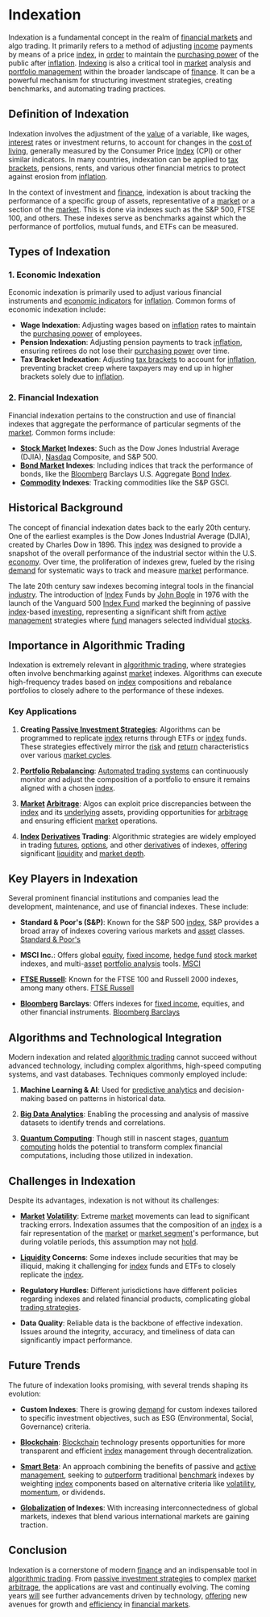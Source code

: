 # Indexation

Indexation is a fundamental concept in the realm of [financial markets](../f/financial_market.md) and algo trading. It primarily refers to a method of adjusting [income](../i/income.md) payments by means of a price [index](../i/index_instrument.md), in [order](../o/order.md) to maintain the [purchasing power](../p/purchasing_power.md) of the public after [inflation](../i/inflation.md). [Indexing](../i/indexing.md) is also a critical tool in [market](../m/market.md) analysis and [portfolio management](../p/par.md) within the broader landscape of [finance](../f/finance.md). It can be a powerful mechanism for structuring investment strategies, creating benchmarks, and automating trading practices.

## Definition of Indexation

Indexation involves the adjustment of the [value](../v/value.md) of a variable, like wages, [interest](../i/interest.md) rates or investment returns, to account for changes in the [cost of living](../c/cost_of_living.md), generally measured by the Consumer Price [Index](../i/index_instrument.md) (CPI) or other similar indicators. In many countries, indexation can be applied to [tax brackets](../t/tax_brackets.md), pensions, rents, and various other financial metrics to protect against erosion from [inflation](../i/inflation.md).

In the context of investment and [finance](../f/finance.md), indexation is about tracking the performance of a specific group of assets, representative of a [market](../m/market.md) or a section of the [market](../m/market.md). This is done via indexes such as the S&P 500, FTSE 100, and others. These indexes serve as benchmarks against which the performance of portfolios, mutual funds, and ETFs can be measured.

## Types of Indexation

### 1. Economic Indexation
Economic indexation is primarily used to adjust various financial instruments and [economic indicators](../e/economic_indicators.md) for [inflation](../i/inflation.md). Common forms of economic indexation include:

- **Wage Indexation**: Adjusting wages based on [inflation](../i/inflation.md) rates to maintain the [purchasing power](../p/purchasing_power.md) of employees.
- **Pension Indexation**: Adjusting pension payments to track [inflation](../i/inflation.md), ensuring retirees do not lose their [purchasing power](../p/purchasing_power.md) over time.
- **Tax Bracket Indexation**: Adjusting [tax brackets](../t/tax_brackets.md) to account for [inflation](../i/inflation.md), preventing bracket creep where taxpayers may end up in higher brackets solely due to [inflation](../i/inflation.md).

### 2. Financial Indexation
Financial indexation pertains to the construction and use of financial indexes that aggregate the performance of particular segments of the [market](../m/market.md). Common forms include:

- **[Stock Market](../s/stock_market.md) Indexes**: Such as the Dow Jones Industrial Average (DJIA), [Nasdaq](../n/nasdaq.md) Composite, and S&P 500.
- **[Bond Market](../b/bond_market.md) Indexes**: Including indices that track the performance of bonds, like the [Bloomberg](../b/bloomberg.md) Barclays U.S. Aggregate [Bond](../b/bond.md) [Index](../i/index_instrument.md).
- **[Commodity](../c/commodity.md) Indexes**: Tracking commodities like the S&P GSCI.

## Historical Background

The concept of financial indexation dates back to the early 20th century. One of the earliest examples is the Dow Jones Industrial Average (DJIA), created by Charles Dow in 1896. This [index](../i/index_instrument.md) was designed to provide a snapshot of the overall performance of the industrial sector within the U.S. [economy](../e/economy.md). Over time, the proliferation of indexes grew, fueled by the rising [demand](../d/demand.md) for systematic ways to track and measure [market](../m/market.md) performance.

The late 20th century saw indexes becoming integral tools in the financial [industry](../i/industry.md). The introduction of [Index](../i/index_instrument.md) Funds by [John Bogle](../j/john_bogle.md) in 1976 with the launch of the Vanguard 500 [Index Fund](../i/index_fund.md) marked the beginning of passive [index](../i/index_instrument.md)-based [investing](../i/investing.md), representing a significant shift from [active management](../a/active_management.md) strategies where [fund](../f/fund.md) managers selected individual [stocks](../s/stock.md).

## Importance in Algorithmic Trading

Indexation is extremely relevant in [algorithmic trading](../a/accountability.md), where strategies often involve benchmarking against [market](../m/market.md) indexes. Algorithms can execute high-frequency trades based on [index](../i/index_instrument.md) compositions and rebalance portfolios to closely adhere to the performance of these indexes.

### Key Applications

1. **Creating [Passive Investment Strategies](../p/passive_investment_strategies.md)**: Algorithms can be programmed to replicate [index](../i/index_instrument.md) returns through ETFs or [index](../i/index_instrument.md) funds. These strategies effectively mirror the [risk](../r/risk.md) and [return](../r/return.md) characteristics over various [market cycles](../m/market_cycles.md).

2. **[Portfolio Rebalancing](../p/portfolio_rebalancing.md)**: [Automated trading systems](../a/automated_trading_systems.md) can continuously monitor and adjust the composition of a portfolio to ensure it remains aligned with a chosen [index](../i/index_instrument.md).

3. **[Market](../m/market.md) [Arbitrage](../a/arbitrage.md)**: Algos can exploit price discrepancies between the [index](../i/index_instrument.md) and its [underlying](../u/underlying.md) assets, providing opportunities for [arbitrage](../a/arbitrage.md) and ensuring efficient [market](../m/market.md) operations.

4. **[Index](../i/index_instrument.md) [Derivatives](../d/derivatives.md) Trading**: Algorithmic strategies are widely employed in trading [futures](../f/futures.md), [options](../o/options.md), and other [derivatives](../d/derivatives.md) of indexes, [offering](../o/offering.md) significant [liquidity](../l/liquidity.md) and [market depth](../m/market_depth.md).

## Key Players in Indexation

Several prominent financial institutions and companies lead the development, maintenance, and use of financial indexes. These include:

- **Standard & Poor's (S&P)**: Known for the S&P 500 [index](../i/index_instrument.md), S&P provides a broad array of indexes covering various markets and [asset](../a/asset.md) classes. [Standard & Poor's](https://www.spglobal.com/spdji/en/)

- **MSCI Inc.**: Offers global [equity](../e/equity.md), [fixed income](../f/fixed_income.md), [hedge fund](../h/hedge_fund.md) [stock market](../s/stock_market.md) indexes, and multi-[asset](../a/asset.md) [portfolio analysis](../p/portfolio_analysis.md) tools. [MSCI](https://www.msci.com)

- **[FTSE Russell](../f/ftse_russell.md)**: Known for the FTSE 100 and Russell 2000 indexes, among many others. [FTSE Russell](https://www.ftserussell.com)

- **[Bloomberg](../b/bloomberg.md) Barclays**: Offers indexes for [fixed income](../f/fixed_income.md), equities, and other financial instruments. [Bloomberg Barclays](https://www.bloomberg.com/professional/product/indices/)

## Algorithms and Technological Integration

Modern indexation and related [algorithmic trading](../a/accountability.md) cannot succeed without advanced technology, including complex algorithms, high-speed computing systems, and vast databases. Techniques commonly employed include:

1. **Machine Learning & AI**: Used for [predictive analytics](../p/predictive_analytics.md) and decision-making based on patterns in historical data.
   
2. **[Big Data Analytics](../b/big_data_analytics_in_trading.md)**: Enabling the processing and analysis of massive datasets to identify trends and correlations.
   
3. **[Quantum Computing](../q/quantum_computing_in_trading.md)**: Though still in nascent stages, [quantum computing](../q/quantum_computing_in_trading.md) holds the potential to transform complex financial computations, including those utilized in indexation.

## Challenges in Indexation

Despite its advantages, indexation is not without its challenges:

- **[Market](../m/market.md) [Volatility](../v/volatility.md)**: Extreme [market](../m/market.md) movements can lead to significant tracking errors. Indexation assumes that the composition of an [index](../i/index_instrument.md) is a fair representation of the [market](../m/market.md) or [market segment](../m/market_segment.md)'s performance, but during volatile periods, this assumption may not [hold](../h/hold.md).

- **[Liquidity](../l/liquidity.md) Concerns**: Some indexes include securities that may be illiquid, making it challenging for [index](../i/index_instrument.md) funds and ETFs to closely replicate the [index](../i/index_instrument.md).

- **Regulatory Hurdles**: Different jurisdictions have different policies regarding indexes and related financial products, complicating global [trading strategies](../t/trading_strategies.md).

- **Data Quality**: Reliable data is the backbone of effective indexation. Issues around the integrity, accuracy, and timeliness of data can significantly impact performance.

## Future Trends

The future of indexation looks promising, with several trends shaping its evolution:

- **Custom Indexes**: There is growing [demand](../d/demand.md) for custom indexes tailored to specific investment objectives, such as ESG (Environmental, Social, Governance) criteria.

- **[Blockchain](../b/blockchain_in_trading.md)**: [Blockchain](../b/blockchain_in_trading.md) technology presents opportunities for more transparent and efficient [index](../i/index_instrument.md) management through decentralization.

- **[Smart Beta](../s/smart_beta.md)**: An approach combining the benefits of passive and [active management](../a/active_management.md), seeking to [outperform](../o/outperform.md) traditional [benchmark](../b/benchmark.md) indexes by weighting [index](../i/index_instrument.md) components based on alternative criteria like [volatility](../v/volatility.md), [momentum](../m/momentum.md), or dividends.

- **[Globalization](../g/globalization.md) of Indexes**: With increasing interconnectedness of global markets, indexes that blend various international markets are gaining traction.

## Conclusion

Indexation is a cornerstone of modern [finance](../f/finance.md) and an indispensable tool in [algorithmic trading](../a/accountability.md). From [passive investment strategies](../p/passive_investment_strategies.md) to complex [market](../m/market.md) [arbitrage](../a/arbitrage.md), the applications are vast and continually evolving. The coming years [will](../w/will.md) see further advancements driven by technology, [offering](../o/offering.md) new avenues for growth and [efficiency](../e/efficiency.md) in [financial markets](../f/financial_market.md).